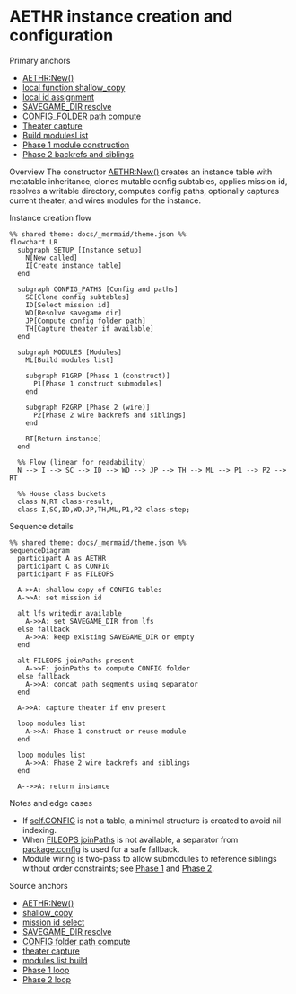 # AETHR instance creation and configuration

Primary anchors
- [AETHR:New()](../../dev/AETHR.lua:65)
- [local function shallow_copy](../../dev/AETHR.lua:73)
- [local id assignment](../../dev/AETHR.lua:80)
- [SAVEGAME_DIR resolve](../../dev/AETHR.lua:111)
- [CONFIG_FOLDER path compute](../../dev/AETHR.lua:121)
- [Theater capture](../../dev/AETHR.lua:140)
- [Build modulesList](../../dev/AETHR.lua:148)
- [Phase 1 module construction](../../dev/AETHR.lua:155)
- [Phase 2 backrefs and siblings](../../dev/AETHR.lua:172)

Overview
The constructor [AETHR:New()](../../dev/AETHR.lua:65) creates an instance table with metatable inheritance, clones mutable config subtables, applies mission id, resolves a writable directory, computes config paths, optionally captures current theater, and wires modules for the instance.

Instance creation flow

```mermaid
%% shared theme: docs/_mermaid/theme.json %%
flowchart LR
  subgraph SETUP [Instance setup]
    N[New called]
    I[Create instance table]
  end

  subgraph CONFIG_PATHS [Config and paths]
    SC[Clone config subtables]
    ID[Select mission id]
    WD[Resolve savegame dir]
    JP[Compute config folder path]
    TH[Capture theater if available]
  end

  subgraph MODULES [Modules]
    ML[Build modules list]

    subgraph P1GRP [Phase 1 (construct)]
      P1[Phase 1 construct submodules]
    end

    subgraph P2GRP [Phase 2 (wire)]
      P2[Phase 2 wire backrefs and siblings]
    end

    RT[Return instance]
  end

  %% Flow (linear for readability)
  N --> I --> SC --> ID --> WD --> JP --> TH --> ML --> P1 --> P2 --> RT

  %% House class buckets
  class N,RT class-result;
  class I,SC,ID,WD,JP,TH,ML,P1,P2 class-step;
```

Sequence details

```mermaid
%% shared theme: docs/_mermaid/theme.json %%
sequenceDiagram
  participant A as AETHR
  participant C as CONFIG
  participant F as FILEOPS

  A->>A: shallow copy of CONFIG tables
  A->>A: set mission id

  alt lfs writedir available
    A->>A: set SAVEGAME_DIR from lfs
  else fallback
    A->>A: keep existing SAVEGAME_DIR or empty
  end

  alt FILEOPS joinPaths present
    A->>F: joinPaths to compute CONFIG folder
  else fallback
    A->>A: concat path segments using separator
  end

  A->>A: capture theater if env present

  loop modules list
    A->>A: Phase 1 construct or reuse module
  end

  loop modules list
    A->>A: Phase 2 wire backrefs and siblings
  end

  A-->>A: return instance
```

Notes and edge cases
- If [self.CONFIG](../../dev/AETHR.lua:86) is not a table, a minimal structure is created to avoid nil indexing.
- When [FILEOPS joinPaths](../../dev/AETHR.lua:121) is not available, a separator from [package.config](../../dev/AETHR.lua:132) is used for a safe fallback.
- Module wiring is two-pass to allow submodules to reference siblings without order constraints; see [Phase 1](../../dev/AETHR.lua:155) and [Phase 2](../../dev/AETHR.lua:172).

Source anchors
- [AETHR:New()](../../dev/AETHR.lua:65)
- [shallow_copy](../../dev/AETHR.lua:73)
- [mission id select](../../dev/AETHR.lua:80)
- [SAVEGAME_DIR resolve](../../dev/AETHR.lua:111)
- [CONFIG folder path compute](../../dev/AETHR.lua:121)
- [theater capture](../../dev/AETHR.lua:140)
- [modules list build](../../dev/AETHR.lua:148)
- [Phase 1 loop](../../dev/AETHR.lua:155)
- [Phase 2 loop](../../dev/AETHR.lua:172)